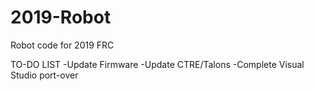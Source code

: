 # 2019-Robot
Robot code for 2019 FRC

TO-DO LIST
-Update Firmware
-Update CTRE/Talons
-Complete Visual Studio port-over
